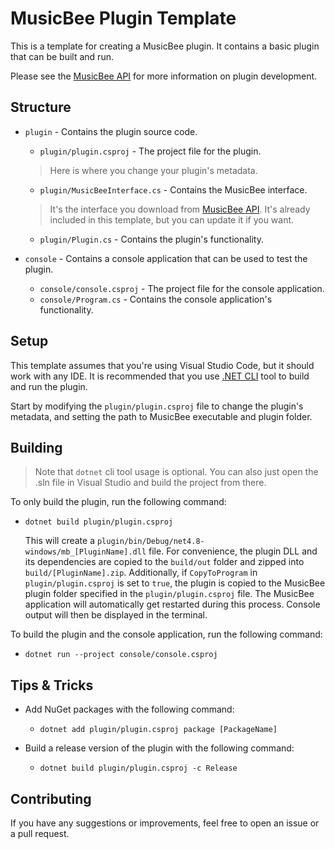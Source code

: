 # MusicBee Plugin Template

This is a template for creating a MusicBee plugin.
It contains a basic plugin that can be built and run.

Please see the [MusicBee API](https://getmusicbee.com/help/api/) for more information on plugin development.

## Structure

- `plugin` - Contains the plugin source code.
    - `plugin/plugin.csproj` - The project file for the plugin.
    > Here is where you change your plugin's metadata.
    - `plugin/MusicBeeInterface.cs` - Contains the MusicBee interface.
    > It's the interface you download from [MusicBee API](https://getmusicbee.com/help/api/). It's already included in this template, but you can update it if you want.
    - `plugin/Plugin.cs` - Contains the plugin's functionality.

- `console` - Contains a console application that can be used to test the plugin.
    - `console/console.csproj` - The project file for the console application.
    - `console/Program.cs` - Contains the console application's functionality.

## Setup

This template assumes that you're using Visual Studio Code, but it should work with any IDE.
It is recommended that you use [.NET CLI](https://learn.microsoft.com/en-us/dotnet/core/tools/) tool to build and run the plugin.

Start by modifying the `plugin/plugin.csproj` file to change the plugin's metadata, and setting the path to MusicBee executable and plugin folder.

## Building
> Note that `dotnet` cli tool usage is optional. You can also just open the .sln file in Visual Studio and build the project from there.

To only build the plugin, run the following command:

- `dotnet build plugin/plugin.csproj`

    This will create a `plugin/bin/Debug/net4.8-windows/mb_[PluginName].dll` file.
    For convenience, the plugin DLL and its dependencies are copied to the `build/out` folder and zipped into `build/[PluginName].zip`.
    Additionally, if `CopyToProgram` in `plugin/plugin.csproj` is set to `true`, the plugin is copied to the MusicBee plugin folder specified in the `plugin/plugin.csproj` file.
    The MusicBee application will automatically get restarted during this process.
    Console output will then be displayed in the terminal.

To build the plugin and the console application, run the following command:

- `dotnet run --project console/console.csproj`

## Tips & Tricks

- Add NuGet packages with the following command:

    - `dotnet add plugin/plugin.csproj package [PackageName]`

- Build a release version of the plugin with the following command:

    - `dotnet build plugin/plugin.csproj -c Release`

## Contributing

If you have any suggestions or improvements, feel free to open an issue or a pull request.